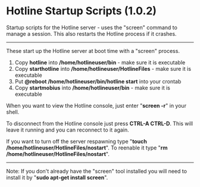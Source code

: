 # Hotline Startup Scripts (1.0.2)
Startup scripts for the Hotline server - uses the "screen" command to manage a session. This also restarts the Hotline process if it crashes.

---
These start up the Hotline server at boot time with a "screen" process.

1. Copy **hotline** into **/home/hotlineuser/bin** - make sure it is executable
2. Copy **starthotline** into **/home/hotlineuser/HotlineFiles** - make sure it is executable
3. Put **@reboot /home/hotlineuser/bin/hotline start** into your crontab
4. Copy **startmobius** into **/home/hotlineuser/bin** - make sure it is executable

When you want to view the Hotline console, just enter "**screen -r**" in your shell.

To disconnect from the Hotline console just press **CTRL-A CTRL-D**. This will leave it running and you can reconnect to it again.

If you want to turn off the server respawning type "**touch /home/hotlineuser/HotlineFiles/nostart**". To reenable it type "**rm /home/hotlineuser/HotlineFiles/nostart**".

---
Note: If you don't already have the "screen" tool installed you will need to install it by "**sudo apt-get install screen**".
